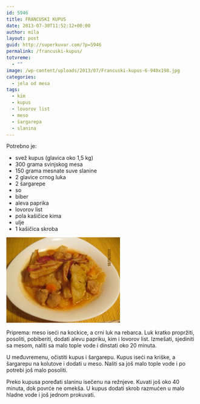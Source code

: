 ```yaml
---
id: 5946
title: FRANCUSKI KUPUS
date: 2013-07-30T11:52:12+00:00
author: mila
layout: post
guid: http://superkuvar.com/?p=5946
permalink: /francuski-kupus/
totvreme:
  - ""
image: /wp-content/uploads/2013/07/Francuski-kupus-6-940x198.jpg
categories:
  - jela od mesa
tags:
  - kim
  - kupus
  - lovorov list
  - meso
  - šargarepa
  - slanina
---
```

Potrebno je:

  * svež kupus (glavica oko 1,5 kg)
  * 300 grama svinjskog mesa
  * 150 grama mesnate suve slanine
  * 2 glavice crnog luka
  * 2 šargarepe
  * so
  * biber
  * aleva paprika
  * lovorov list
  * pola kašičice kima
  * ulje
  * 1 kašičica skroba

<img class="alignnone size-medium wp-image-5947" src="/wp-content/uploads/2013/07/Francuski-kupus-6-300x225.jpg" alt="Francuski kupus (6)" width="300" height="225" /> 

Priprema: meso iseći na kockice, a crni luk na rebarca. Luk kratko propržiti,  posoliti, pobiberiti, dodati alevu papriku, kim i lovorov list. Izmešati, sjediniti sa mesom, naliti sa malo tople vode i dinstati oko 20 minuta.

U međuvremenu, očistiti kupus i šargarepu. Kupus iseći na kriške, a šargarepu na kolutove i dodati u meso. Naliti sa još malo tople vode i po potrebi još malo posoliti.

Preko kupusa poređati slaninu isečenu na režnjeve. Kuvati još oko 40 minuta, dok povrće ne omekša. U kupus dodati skrob razmućen u malo hladne vode i još jednom prokuvati.